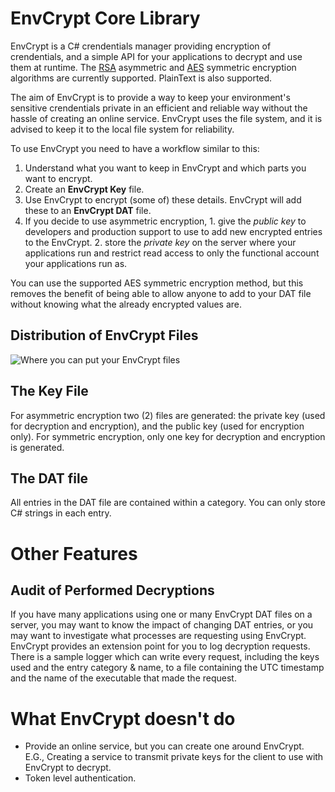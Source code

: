 EnvCrypt Core Library
===

EnvCrypt is a C# crendentials manager providing encryption of crendentials, and a simple API for your applications to decrypt and use them at runtime.  The [RSA](http://en.wikipedia.org/wiki/RSA_%28cryptosystem%29) asymmetric and [AES](http://en.wikipedia.org/wiki/Advanced_Encryption_Standard) symmetric encryption algorithms are currently supported.  PlainText is also supported.

The aim of EnvCrypt is to provide a way to keep your environment's sensitive crendentials private in an efficient and reliable way without the hassle of creating an online service.  EnvCrypt uses the file system, and it is advised to keep it to the local file system for reliability.

To use EnvCrypt you need to have a workflow similar to this:
  1. Understand what you want to keep in EnvCrypt and which parts you want to encrypt.
  2. Create an __EnvCrypt Key__ file.
  3. Use EnvCrypt to encrypt (some of) these details.  EnvCrypt will add these to an __EnvCrypt DAT__ file.
  4. If you decide to use asymmetric encryption,
    1. give the _public key_ to developers and production support to use to add new encrypted entries to the EnvCrypt.
    2. store the _private key_ on the server where your applications run and restrict read access to only the functional account your applications run as.

You can use the supported AES symmetric encryption method, but this removes the benefit of being able to allow anyone to add to your DAT file without knowing what the already encrypted values are.

Distribution of EnvCrypt Files
---
![Where you can put your EnvCrypt files](https://github.com/lammichael/EnvCrypt.Core/blob/master/docs/EnvCrypt-FileDistribution.png)


The Key File
---
For asymmetric encryption two (2) files are generated: the private key (used for decryption and encryption), and the public key (used for encryption only).  For symmetric encryption, only one key for decryption and encryption is generated.

The DAT file
---
All entries in the DAT file are contained within a category. You can only store C# strings in each entry.


Other Features
===
Audit of Performed Decryptions
---
If you have many applications using one or many EnvCrypt DAT files on a server, you may want to know the impact of changing DAT entries, or you may want to investigate what processes are requesting using EnvCrypt.  EnvCrypt provides an extension point for you to log decryption requests.  There is a sample logger which can write every request, including the keys used and the entry category & name, to a file containing the UTC timestamp and the name of the executable that made the request.

What EnvCrypt doesn't do
===
* Provide an online service, but you can create one around EnvCrypt. E.G., Creating a service to transmit private keys for the client to use with EnvCrypt to decrypt.
* Token level authentication.